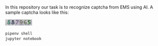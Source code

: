 In this repository our task is to recognize captcha from EMS using AI. 
A sample captcha looks like this:

![EMS captcha sample](ems_captcha_sample.jpg)

```bash
pipenv shell
jupyter notebook
```